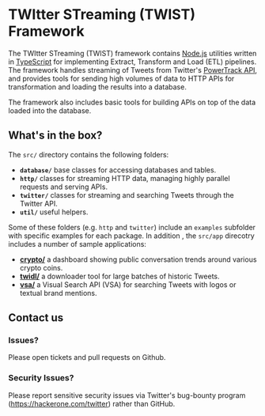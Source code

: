 # TWItter STreaming (TWIST) Framework

The TWItter STreaming (TWIST) framework contains [Node.js](https://nodejs.org/) utilities written in
[TypeScript](https://www.typescriptlang.org/) for implementing Extract, Transform and Load (ETL)
pipelines. The framework handles streaming of Tweets from Twitter's
[PowerTrack API](https://developer.twitter.com/en/docs/twitter-api/enterprise/powertrack-api/overview),
and provides tools for sending high volumes of data to HTTP APIs for transformation and loading the
results into a database.

The framework also includes basic tools for building APIs on top of the data loaded into the
database.

## What's in the box?

The `src/` directory contains the following folders:

* **`database/`** base classes for accessing databases and tables.
* **`http/`** classes for streaming HTTP data, managing highly parallel requests and serving APIs.
* **`twitter/`** classes for streaming and searching Tweets through the Twitter API.
* **`util/`** useful helpers.

Some of these folders (e.g. `http` and `twitter`) include an `examples` subfolder with specific examples
for each package. In addition , the `src/app` direcotry includes a number of sample applications:

* [**crypto/**](src/app/crypto/README.md) a dashboard showing public conversation trends around various crypto coins.
* [**twidl/**](src/app/twidl/README.md) a downloader tool for large batches of historic Tweets.
* [**vsa/**](src/app/vsa/README.md) a Visual Search API (VSA) for searching Tweets with logos or textual
brand mentions.

## Contact us

### Issues?

Please open tickets and pull requests on Github.

### Security Issues?

Please report sensitive security issues via Twitter's bug-bounty program (https://hackerone.com/twitter)
rather than GitHub.
